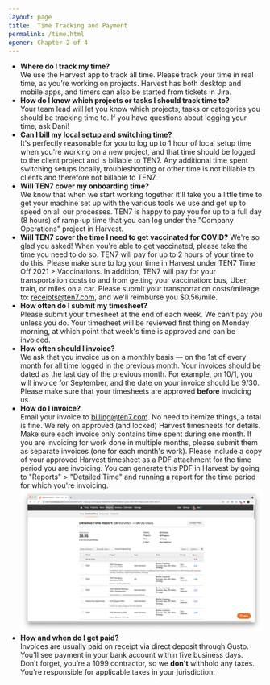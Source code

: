```yaml
---
layout: page
title:  Time Tracking and Payment
permalink: /time.html
opener: Chapter 2 of 4
---
```


- **Where do I track my time?**  
We use the Harvest app to track all time. Please track your time in real time, as you’re working on projects. Harvest has both desktop and mobile apps, and timers can also be started from tickets in Jira.
- **How do I know which projects or tasks I should track time to?**  
Your team lead will let you know which projects, tasks or categories you should be tracking time to. If you have questions about logging your time, ask Dani!
- **Can I bill my local setup and switching time?**  
It's perfectly reasonable for you to log up to 1 hour of local setup time when you're working on a new project, and that time should be logged to the client project and is billable to TEN7. Any additional time spent switching setups locally, troubleshooting or other time is not billable to clients and therefore not billable to TEN7.  
- **Will TEN7 cover my onboarding time?**  
We know that when we start working together it'll take you a little time to get your machine set up with the various tools we use and get up to speed on all our    processes. TEN7 is happy to pay you for up to a full day (8 hours) of ramp-up time that you can log under the "Company Operations" project in Harvest.
- **Will TEN7 cover the time I need to get vaccinated for COVID?** 
We're so glad you asked! When you're able to get vaccinated, please take the time you need to do so. TEN7 will pay for up to 2 hours of your time to do this. Please make sure to log your time in Harvest under TEN7 Time Off 2021 > Vaccinations. In addition, TEN7 will pay for your transportation costs to and from getting your vaccination: bus, Uber, train, or miles on a car. Please submit your transportation costs/mileage to: receipts@ten7.com, and we'll reimburse you $0.56/mile. 
- **How often do I submit my timesheet?**  
Please submit your timesheet at the end of each week. We can’t pay you unless you do. Your timesheet will be reviewed first thing on Monday morning, at which point that week's time is approved and can be invoiced.
- **How often should I invoice?**  
We ask that you invoice us on a monthly basis — on the 1st of every month for all time logged in the previous month. Your invoices should be dated as the last day of the previous month. For example, on 10/1, you will invoice for September, and the date on your invoice should be 9/30. Please make sure that your timesheets are approved __before__ invoicing us.
- **How do I invoice?**  
Email your invoice to [billing@ten7.com](mailto:billing@ten7.com). No need to itemize things, a total is fine. We rely on approved (and locked) Harvest timesheets for details. Make sure each invoice only contains time spent during one month. If you are invoicing for work done in multiple months, please submit them as separate invoices (one for each month's work). Please include a copy of your approved Harvest timesheet as a PDF attachment for the time period you are invoicing. You can generate this PDF in Harvest by going to "Reports" > "Detailed Time" and running a report for the time period for which you're invoicing.
[![How do I Invoice?](harvest-time-report.png)](harvest-time-report.png)
- **How and when do I get paid?**  
Invoices are usually paid on receipt via direct deposit through Gusto. You'll see payment in your bank account within five business days. Don’t forget, you’re a 1099 contractor, so we **don't** withhold any taxes. You're responsible for applicable taxes in your jurisdiction.
